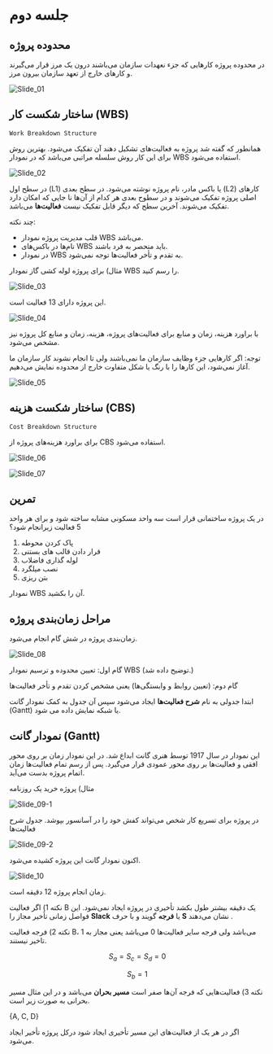 # جلسه دوم

## محدوده پروژه

در محدوده پروژه کارهایی که جزء نعهدات سازمان می‌باشند درون یک مرز قرار می‌گیرند و کارهای خارج از تعهد سازمان بیرون مرز.

![Slide_01](/prjctrl/images/s01.jpg)

## ساختار شکست کار (WBS)

`Work Breakdown Structure`

همانطور که گفته شد پروژه به فعالیت‌های تشکیل دهند آن تفکیک می‌شود. بهترین روش برای این کار روش سلسله مراتبی می‌باشد که در نمودار WBS استفاده می‌شود.

![Slide_02](/prjctrl/images/s02.jpg)

در سطح اول (L1) یا باکس مادر، نام پروژه نوشته می‌شود. در سطح بعدی (L2) کارهای اصلی پروژه تفکیک می‌شوند و در سطوح بعدی هر کدام از آن‌ها نا جایی که امکان دارد تفکیک می‌شوند. آخرین سطح که دیگر قابل تفکیک نیست __فعالیت‌ها__ می‌باشد.

چند نکته:

- قلب مدیریت پروژه نمودار WBS می‌باشد.
- نام‌ها در باکس‌های WBS باید منحصر به فرد باشند.
- در نمودار WBS به تقدم و تأخر فعالیت‌ها توجه نمی‌شود.

مثال) برای پروژه لوله کشی گاز نمودار WBS را رسم کنید.

![Slide_03](/prjctrl/images/s03.jpg)

این پروژه دارای 13 فعالیت است.

![Slide_04](/prjctrl/images/s04.jpg)

با براورد هزینه، زمان و منابع برای فعالیت‌های پروژه، هزینه، زمان و منابع کل پروژه نیز مشخص می‌شود.

توجه: اگر کارهایی جزء وظایف سازمان ما نمی‌باشند ولی تا انجام نشوند کار سازمان ما آغاز نمی‌شود، این کارها را با رنگ یا شکل متفاوت خارج از محدوده نمایش می‌دهیم.

![Slide_05](/prjctrl/images/s05.jpg)

## ساختار شکست هزینه (CBS)

`Cost Breakdown Structure`

برای براورد هزینه‌های پروژه از CBS استفاده می‌شود.

![Slide_06](/prjctrl/images/s06.jpg)

![Slide_07](/prjctrl/images/s07.jpg)

## تمرین

در یک پروژه ساختمانی قرار است سه واحد مسکونی مشابه ساخته شود و برای هر واحد 5 فعالیت زیرانجام
شود؟

1. پاک کردن محوطه
2. قرار دادن قالب های بستنی
3. لوله گذاری فاضلاب
4. نصب میلگرد
5. بتن ریزی

نمودار WBS آن را بکشید.

## مراحل زمان‌بندی پروژه

زمان‌بندی پروژه در شش گام انجام می‌شود.

![Slide_08](/prjctrl/images/s08.jpg)

گام اول: تعیین محدوده و ترسیم نمودار WBS (توضیح داده شد.)

گام دوم: (تعیین روابط و وابستگی‌ها) یعنی مشخص کردن تقدم و تأخر فعالیت‌ها

 ابتدا جدولی به نام __شرح فعالیت‌ها__ ایجاد می‌شود سپس آن جدول به کمک نمودار گانت (Gantt) یا شبکه نمایش داده می شود.

## نمودار گانت (Gantt)

این نمودار در سال 1917 توسط هنری گانت ابداع شد. در این نمودار زمان بر روی محور افقی و فعالیت‌ها بر روی محور عمودی قرار می‌گیرد. پس از رسم تمام فعالیت‌ها زمان اتمام پروژه بدست می‌آید.

مثال) پروژه خرید یک روزنامه

![Slide_09-1](/prjctrl/images/s09-1.jpg)

در پروژه برای تسریع کار شخص می‌تواند کفش خود را در آسانسور بپوشد.
جدول شرح فعالیت‌ها

![Slide_09-2](/prjctrl/images/s09-2.jpg)

اکنون نمودار گانت این پروژه کشیده می‌شود.

![Slide_10](/prjctrl/images/s10.jpg)

زمان انجام پروژه 12 دقیقه است.

نکته 1) اگر فعالیت B یک دقیقه بیشتر طول بکشد تأخیری در پروژه ایجاد نمی‌شود. این فواصل زمانی تأخیر مجاز را __Slack__ یا __فرجه__ گویند و با حرف __S__  نشان می‌دهند .

نکته 2) فرجه فعالیت B، 1 می‌باشد ولی فرجه سایر فعالیت‌ها 0 می‌باشد یعنی مجاز به تاخیر نیستند.

$$ S_a = S_c = S_d = 0 $$

$$ S_b = 1 $$

نکته 3) فعالیت‌هایی که فرجه آن‌ها صفر است __مسیر بحران__ می‌باشد و در این مثال مسیر بحرانی به صورت زیر است.

{A, C, D}

اگر در هر یک از فعالیت‌های این مسیر تأخیری ایجاد شود درکل پروژه تأخیر ایجاد می‌شود.
